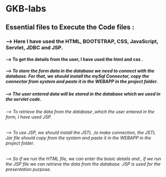 # GKB-labs
## Essential files to Execute the Code files :
### --> Here I have used the HTML, BOOTSTRAP, CSS, JavaScript, Servlet, JDBC and JSP.
#### --> To get the details from the user, I have used the html and css . 
##### --> To store the form data in the database we need to connect with the database. For that, we should install the mySql Connector, copy the connector from system and paste it in the WEBAPP in the project folder.
##### --> The user entered data will be stored in the database which we used in the servlet code.
###### --> To retrieve the data from the database ,which the user entered in the form, I have used JSP.
###### --> To use JSP, we should install the JSTL ,to make connection, the JSTL Jar file should copy from the system and paste it in the WEBAPP in the project folder.
###### --> So if we run the HTML file, we can enter the basic details and , if we run the JSP file we can retrieve the data from the database. JSP is used for the presentation purpose.
